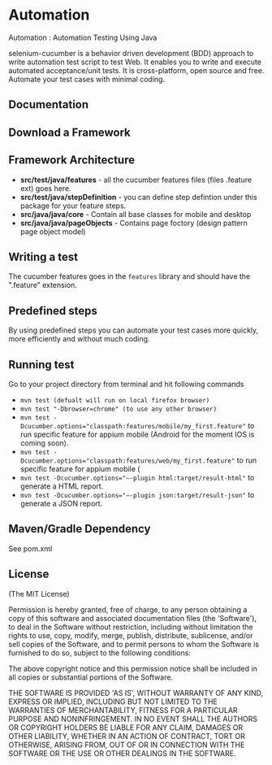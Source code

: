 Automation
=================

Automation : Automation Testing Using Java

selenium-cucumber is a behavior driven development (BDD) approach to write automation test script to test Web.
It enables you to write and execute automated acceptance/unit tests.
It is cross-platform, open source and free.
Automate your test cases with minimal coding.

Documentation
-------------


Download a Framework
--------------

Framework Architecture
--------------
	
* **src/test/java/features** - all the cucumber features files (files .feature ext) goes here.
* **src/test/java/stepDefinition** - you can define step defintion under this package for your feature steps.
* **src/java/java/core** - Contain all base classes for mobile and desktop
* **src/java/java/pageObjects** - Contains page foctory (design pattern page object model)

Writing a test
--------------

The cucumber features goes in the `features` library and should have the ".feature" extension.


Predefined steps
-----------------
By using predefined steps you can automate your test cases more quickly, more efficiently and without much coding.


Running test
--------------

Go to your project directory from terminal and hit following commands
* `mvn test (defualt will run on local firefox browser)`
* `mvn test "-Dbrowser=chrome" (to use any other browser)`
* `mvn test -Dcucumber.options="classpath:features/mobile/my_first.feature"` to run specific feature for appium mobile (Android for the moment IOS is coming soon).
* `mvn test -Dcucumber.options="classpath:features/web/my_first.feature"` to run specific feature for appium mobile (
* `mvn test -Dcucumber.options="–-plugin html:target/result-html"` to generate a HTML report.
* `mvn test -Dcucumber.options="–-plugin json:target/result-json"` to generate a JSON report.



Maven/Gradle Dependency
-----------------------

See pom.xml

License
-------

(The MIT License)

Permission is hereby granted, free of charge, to any person obtaining a copy of this software and associated documentation files (the 'Software'), to deal in the Software without restriction, including without limitation the rights to use, copy, modify, merge, publish, distribute, sublicense, and/or sell copies of the Software, and to permit persons to whom the Software is furnished to do so, subject to the following conditions:

The above copyright notice and this permission notice shall be included in all copies or substantial portions of the Software.

THE SOFTWARE IS PROVIDED 'AS IS', WITHOUT WARRANTY OF ANY KIND, EXPRESS OR IMPLIED, INCLUDING BUT NOT LIMITED TO THE WARRANTIES OF MERCHANTABILITY, FITNESS FOR A PARTICULAR PURPOSE AND NONINFRINGEMENT. IN NO EVENT SHALL THE AUTHORS OR COPYRIGHT HOLDERS BE LIABLE FOR ANY CLAIM, DAMAGES OR OTHER LIABILITY, WHETHER IN AN ACTION OF CONTRACT, TORT OR OTHERWISE, ARISING FROM, OUT OF OR IN CONNECTION WITH THE SOFTWARE OR THE USE OR OTHER DEALINGS IN THE SOFTWARE.

